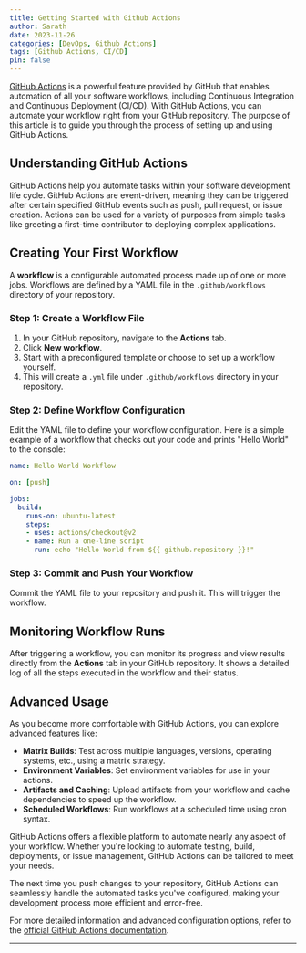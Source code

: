 ```yaml
---
title: Getting Started with Github Actions
author: Sarath
date: 2023-11-26
categories: [DevOps, Github Actions]
tags: [Github Actions, CI/CD]
pin: false
---
```


[GitHub Actions](https://github.com/features/actions) is a powerful feature provided by GitHub that enables automation of all your software workflows, including Continuous Integration and Continuous Deployment (CI/CD). With GitHub Actions, you can automate your workflow right from your GitHub repository. The purpose of this article is to guide you through the process of setting up and using GitHub Actions.

## Understanding GitHub Actions

GitHub Actions help you automate tasks within your software development life cycle. GitHub Actions are event-driven, meaning they can be triggered after certain specified GitHub events such as push, pull request, or issue creation. Actions can be used for a variety of purposes from simple tasks like greeting a first-time contributor to deploying complex applications.

## Creating Your First Workflow

A **workflow** is a configurable automated process made up of one or more jobs. Workflows are defined by a YAML file in the `.github/workflows` directory of your repository.

### Step 1: Create a Workflow File

1. In your GitHub repository, navigate to the **Actions** tab.
2. Click **New workflow**.
3. Start with a preconfigured template or choose to set up a workflow yourself.
4. This will create a `.yml` file under `.github/workflows` directory in your repository.

### Step 2: Define Workflow Configuration

Edit the YAML file to define your workflow configuration. Here is a simple example of a workflow that checks out your code and prints "Hello World" to the console:

```yaml
name: Hello World Workflow

on: [push]

jobs:
  build:
    runs-on: ubuntu-latest
    steps:
    - uses: actions/checkout@v2
    - name: Run a one-line script
      run: echo "Hello World from ${{ github.repository }}!"
```

### Step 3: Commit and Push Your Workflow

Commit the YAML file to your repository and push it. This will trigger the workflow.

## Monitoring Workflow Runs

After triggering a workflow, you can monitor its progress and view results directly from the **Actions** tab in your GitHub repository. It shows a detailed log of all the steps executed in the workflow and their status.

## Advanced Usage

As you become more comfortable with GitHub Actions, you can explore advanced features like:

- **Matrix Builds**: Test across multiple languages, versions, operating systems, etc., using a matrix strategy.
- **Environment Variables**: Set environment variables for use in your actions.
- **Artifacts and Caching**: Upload artifacts from your workflow and cache dependencies to speed up the workflow.
- **Scheduled Workflows**: Run workflows at a scheduled time using cron syntax.

GitHub Actions offers a flexible platform to automate nearly any aspect of your workflow. Whether you're looking to automate testing, build, deployments, or issue management, GitHub Actions can be tailored to meet your needs.

The next time you push changes to your repository, GitHub Actions can seamlessly handle the automated tasks you've configured, making your development process more efficient and error-free.

For more detailed information and advanced configuration options, refer to the [official GitHub Actions documentation](https://docs.github.com/en/actions).

---